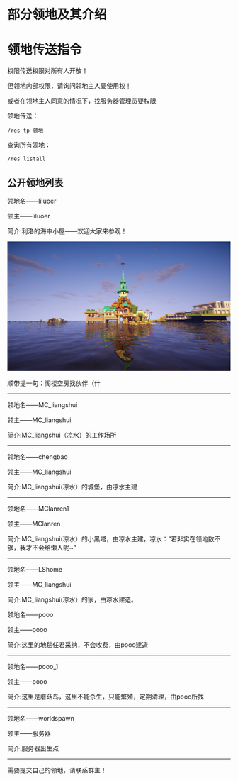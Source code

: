 # 部分领地及其介绍

# 领地传送指令

权限传送权限对所有人开放！

但领地内部权限，请询问领地主人要使用权！

或者在领地主人同意的情况下，找服务器管理员要权限

领地传送：

```
/res tp 领地
```

查询所有领地：

```
/res listall
```



## 公开领地列表

领地名——liluoer

领主——liluoer

简介:利洛的海中小屋——欢迎大家来参观！

![image-20210210082258280](./2.assets/image-20210210082258280.png)

顺带提一句：阁楼空房找伙伴（什

------

领地名——MC_liangshui

领主——MC_liangshui

简介:MC_liangshui（凉水）的工作场所

------

领地名——chengbao

领主——MC_liangshui

简介:MC_liangshui(凉水）的城堡，由凉水主建

------

领地名——MClanren1

领主——MClanren

简介:MC_liangshui(凉水）的小黑塔，由凉水主建，凉水：“若非实在领地数不够，我才不会给懒人呢~”

------

领地名——LShome

领主——MC_liangshui

简介:MC_liangshui(凉水）的家，由凉水建造。



领地名——pooo

领主——pooo

简介:这里的地毯任君采纳，不会收费，由pooo建造

------

领地名——pooo_1

领主——pooo

简介:这里是蘑菇岛，这里不能杀生，只能繁殖，定期清理，由pooo所找

------

领地名——worldspawn

领主——服务器

简介:服务器出生点

------

需要提交自己的领地，请联系群主！